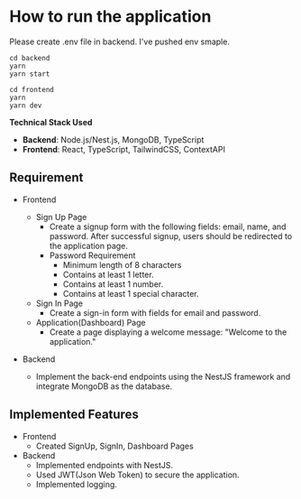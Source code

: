 <!-- @format -->

# How to run the application

Please create .env file in backend. I've pushed env smaple.

```
cd backend
yarn
yarn start
```

```
cd frontend
yarn
yarn dev
```

**Technical Stack Used**

- **Backend**: Node.js/Nest.js, MongoDB, TypeScript
- **Frontend**: React, TypeScript, TailwindCSS, ContextAPI

## Requirement

- Frontend

  - Sign Up Page
    - Create a signup form with the following fields: email, name, and password. After successful signup, users should be redirected to the application page.
    - Password Requirement
      - Minimum length of 8 characters
      - Contains at least 1 letter.
      - Contains at least 1 number.
      - Contains at least 1 special character.
  - Sign In Page
    - Create a sign-in form with fields for email and password.
  - Application(Dashboard) Page
    - Create a page displaying a welcome message: "Welcome to the application."

- Backend
  - Implement the back-end endpoints using the NestJS framework and integrate MongoDB as the database.

## Implemented Features

- Frontend
  - Created SignUp, SignIn, Dashboard Pages
- Backend
  - Implemented endpoints with NestJS.
  - Used JWT(Json Web Token) to secure the application.
  - Implemented logging.
